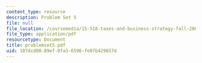 ```yaml
---
content_type: resource
description: Problem Set 5
file: null
file_location: /coursemedia/15-518-taxes-and-business-strategy-fall-2002/107dcd0089ef0fa36596fe07b429657d_problemset5.pdf
file_type: application/pdf
resourcetype: Document
title: problemset5.pdf
uid: 107dcd00-89ef-0fa3-6596-fe07b429657d
---
```

